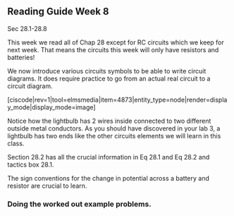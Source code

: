 ## Reading Guide Week 8

<stop-note title="Read Knight 4ed" icon="stopnoteicons:book-icon">
<span slot="message">Sec 28.1-28.8</span>
</stop-note>

This week we read all of Chap 28 except for RC circuits which we keep for next week. That means the circuits this week will only have resistors and batteries!

We now introduce various circuits symbols to be able to write circuit diagrams. It does require practice to go from an actual real circuit to a circuit diagram. 

[ciscode|rev=1|tool=elmsmedia|item=4873|entity_type=node|render=display_mode|display_mode=image]

<lrndesign-sidenote label="Instructor Note" icon="bookmark" bg-color="#c2e5f2">
Notice how the lightbulb has 2 wires inside connected to two different outside metal conductors. As you should have discovered in your lab 3, a lightbulb has two ends like the other circuits elements we will learn in this class. 
</lrndesign-sidenote>

Section 28.2 has all the crucial information in Eq 28.1 and Eq 28.2 and tactics box 28.1.
 
<lrndesign-sidenote label="Definition" icon="bookmark" bg-color="#c2c2a3">
The sign conventions for the change in potential across a battery and resistor are crucial to learn. 
</lrndesign-sidenote>

### Doing the worked out example problems. 
 